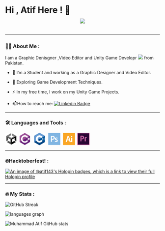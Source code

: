 <h1>
  Hi , Atif Here ! 👋
</div>

<div align="center">
  <img src="https://images.squarespace-cdn.com/content/v1/5e5ae71a84c054209740dee2/1599154214047-CKM89ZQMQTQBBUNCBYI3/090320_Final.gif" width="250"/>
</div>

---

### :man_technologist: About Me :
I am a Graphic Denisgner ,Video Editor and Unity Game Developr <img src="[https://media.giphy.com/media/WUlplcMpOCEmTGBtBW/giphy.gif](https://media.giphy.com/media/fAD9SMlNWp0k84Ra1G/giphy.gif)" width="30"> from Pakistan.
- :telescope: I’m a Student and working as a Graphic Designer and Video Editor.

- :seedling: Exploring Game Development Techniques.

- :zap: In my free time, I work on my Unity Game Projects.

- :mailbox:How to reach me: [![Linkedin Badge](https://img.shields.io/badge/-Muhammad_Atif-blue?style=flat&logo=Linkedin&logoColor=white)](www.linkedin.com/in/muhammad-atif-rafique-279059153)


---

### :hammer_and_wrench: Languages and Tools :
 <div>
   <img id="unity-icon" src="https://github.com/devicons/devicon/blob/master/icons/unity/unity-original.svg" title="Unity" alt="Unity" width="40" height="40"/>
 <img src="https://github.com/devicons/devicon/blob/master/icons/csharp/csharp-original.svg" title="C#" alt="C#" width="40" height="40"/>&nbsp;
   <img src="https://github.com/devicons/devicon/blob/master/icons/cplusplus/cplusplus-original.svg" title="C++" alt="C++" width="40" height="40"/>&nbsp;
  <img src="https://github.com/devicons/devicon/blob/master/icons/photoshop/photoshop-plain.svg" title="Adobe Photoshop" alt="Adobe Photoshop" width="40" height="40"/>&nbsp;
  <img src="https://github.com/devicons/devicon/blob/master/icons/illustrator/illustrator-plain.svg" title="Adobe Illustrator" alt="Adobe Illustrator" width="40" height="40"/>&nbsp;
  <img src="https://github.com/devicons/devicon/blob/master/icons/premierepro/premierepro-original.svg" title="Adobe Premierpro" alt="Adobe Premierpro" width="40" color="pink" height="40"/>&nbsp;
</div>

---

### :fire:Hacktoberfest! :
[![An image of @atif143's Holopin badges, which is a link to view their full Holopin profile](https://holopin.me/atif143)](https://holopin.io/@atif143)


---

### :fire: My Stats :

![GitHub Streak](http://github-readme-streak-stats.herokuapp.com?user=atif143&theme=dark&background=000000)

 <img src="https://github-readme-stats.vercel.app/api/top-langs?username=atif143&locale=en&hide_title=false&layout=compact&card_width=320&langs_count=5&theme=dracula&hide_border=false" height="150" alt="languages graph"  />

![Muhammad Atif GitHub stats](https://github-readme-stats.vercel.app/api?username=atif143&show_icons=true&theme=radical)




